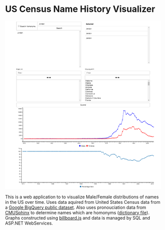 # US Census Name History Visualizer

![screenshot](/localhost_50819.png)

This is a web application to to visualize Male/Female distributions of names  in the US over time. Uses data aquired from United States Census data from a [Google BigQuery public dataset](https://cloud.google.com/bigquery/public-data/us-census). Also uses pronouciation data from [CMUSphinx](https://cmusphinx.github.io/) to determine names which are homonyms ([dictionary file](https://github.com/cmusphinx/cmudict)). Graphs constructed using [billboard.js](https://naver.github.io/billboard.js/) and data is managed by SQL and ASP.NET WebServices.
